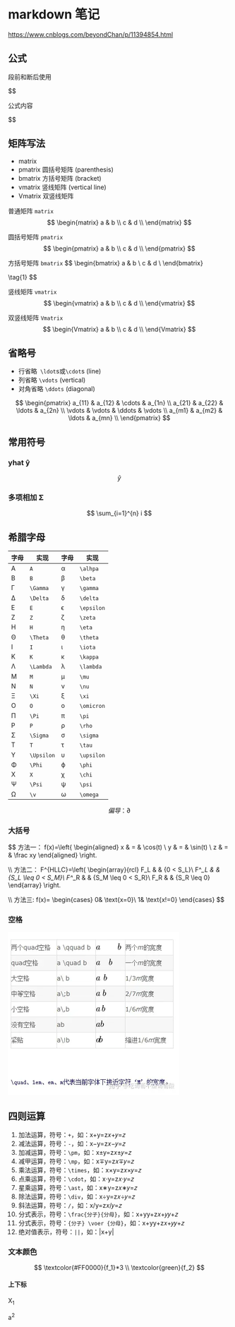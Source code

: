 # markdown 笔记

https://www.cnblogs.com/beyondChan/p/11394854.html



## 公式

段前和断后使用 

\$\$

公式内容

\$\$







## 矩阵写法

* matrix
* pmatrix 圆括号矩阵 (parenthesis)
* bmatrix 方括号矩阵 (bracket)
* vmatrix 竖线矩阵 (vertical line)
* Vmatrix 双竖线矩阵

普通矩阵 `matrix`
$$
\begin{matrix}
a & b \\
c & d \\
\end{matrix}
$$


圆括号矩阵 `pmatrix`
$$
\begin{pmatrix}
a & b \\
c & d \\
\end{pmatrix}
$$


方括号矩阵 `bmatrix`
$$
\begin{bmatrix}
a & b \\
c & d \\
\end{bmatrix}

\tag{1}
$$


竖线矩阵 `vmatrix`
$$
\begin{vmatrix}
a & b \\
c & d \\
\end{vmatrix}
$$


双竖线矩阵 `Vmatrix`
$$
\begin{Vmatrix}
a & b \\
c & d \\
\end{Vmatrix}
$$




## 省略号

* 行省略` \ldot`s或`\cdot`s (line)
* 列省略 `\vdots` (vertical)
* 对角省略 `\ddots` (diagonal)

$$
\begin{pmatrix}
a_{11} & a_{12} & \cdots & a_{1n} \\
a_{21} & a_{22} & \ldots & a_{2n} \\
\vdots & \vdots & \ddots & \vdots \\
a_{m1} & a_{m2} & \ldots & a_{mn} \\
\end{pmatrix}
$$







## 常用符号

### yhat ŷ

$$
\hat{y}
$$



### 多项相加 Σ



$$
\sum_{i=1}^{n} i
$$














## 希腊字母

| 字母 | 实现       | 字母 | 实现       |
| ---- | ---------- | ---- | ---------- |
| A    | `A`        | α    | `\alhpa`   |
| B    | `B`        | β    | `\beta`    |
| Γ    | `\Gamma`   | γ    | `\gamma`   |
| Δ    | `\Delta`   | δ    | `\delta`   |
| E    | `E`        | ϵ    | `\epsilon` |
| Z    | `Z`        | ζ    | `\zeta`    |
| H    | `H`        | η    | `\eta`     |
| Θ    | `\Theta`   | θ    | `\theta`   |
| I    | `I`        | ι    | `\iota`    |
| K    | `K`        | κ    | `\kappa`   |
| Λ    | `\Lambda`  | λ    | `\lambda`  |
| M    | `M`        | μ    | `\mu`      |
| N    | `N`        | ν    | `\nu`      |
| Ξ    | `\Xi`      | ξ    | `\xi`      |
| O    | `O`        | ο    | `\omicron` |
| Π    | `\Pi`      | π    | `\pi`      |
| P    | `P`        | ρ    | `\rho`     |
| Σ    | `\Sigma`   | σ    | `\sigma`   |
| T    | `T`        | τ    | `\tau`     |
| Υ    | `\Upsilon` | υ    | `\upsilon` |
| Φ    | `\Phi`     | ϕ    | `\phi`     |
| X    | `X`        | χ    | `\chi`     |
| Ψ    | `\Psi`     | ψ    | `\psi`     |
| Ω    | `\v`       | ω    | `\omega`   |






$$
偏导： \partial
$$









### 大括号

$$
方法一：
f(x)=\left\{
\begin{aligned}
x & = & \cos(t) \\
y & = & \sin(t) \\
z & = & \frac xy
\end{aligned}
\right.


\\\\
方法二：
 F^{HLLC}=\left\{
\begin{array}{rcl}
F_L       &      & {0      <      S_L}\\
F^*_L     &      & {S_L \leq 0 < S_M}\\
F^*_R     &      & {S_M \leq 0 < S_R}\\
F_R       &      & {S_R \leq 0}
\end{array} \right. 

\\\\
方法三:
f(x)=
\begin{cases}
0& \text{x=0}\\
1& \text{x!=0}
\end{cases}
$$













### 空格

![img](./img/v2-10dbe4c6af3a91973504203832d8e5f2_720w.webp)







## **四则运算**

1. 加法运算，符号：`+`，如：x+y=z𝑥+𝑦=𝑧
2. 减法运算，符号：`-`，如：x−y=z𝑥−𝑦=𝑧
3. 加减运算，符号：`\pm`，如：x±y=z𝑥±𝑦=𝑧
4. 减甲运算，符号：`\mp`，如：x∓y=z𝑥∓𝑦=𝑧
5. 乘法运算，符号：`\times`，如：x×y=z𝑥×𝑦=𝑧
6. 点乘运算，符号：`\cdot`，如：x⋅y=z𝑥⋅𝑦=𝑧
7. 星乘运算，符号：`\ast`，如：x∗y=z𝑥∗𝑦=𝑧
8. 除法运算，符号：`\div`，如：x÷y=z𝑥÷𝑦=𝑧
9. 斜法运算，符号：`/`，如：x/y=z𝑥/𝑦=𝑧
10. 分式表示，符号：`\frac{分子}{分母}`，如：x+yy+z𝑥+𝑦𝑦+𝑧
11. 分式表示，符号：`{分子} \voer {分母}`，如：x+yy+z𝑥+𝑦𝑦+𝑧
12. 绝对值表示，符号：`||`，如：|x+y|









### 文本颜色

$$
\textcolor{#FF0000}{f_1}*3
\\
\textcolor{green}{f_2}
$$







#### 上下标

X<sub>1</sub>

a<sup>2</sup>